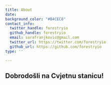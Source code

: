 ```yaml
---
title: About
date: 
background_color: "#B4CEC8"
contact_info:
  twitter_handle: forestryio
  github_handle: forestryio
  email: sarafranjkovic@gmail.com
  twitter_url: https://twitter.com/forestryio
  github_url: https://github.com/forestryio
type: ''

---
```

## Dobrodošli na Cvjetnu stanicu!